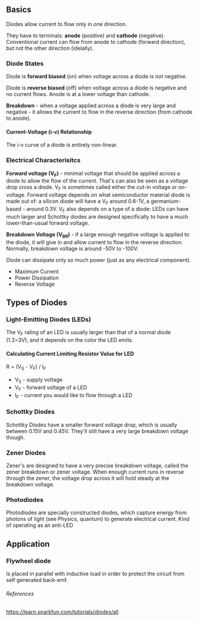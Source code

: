 ## Basics
Diodes allow current to flow only in one direction.

They have to terminals: **anode** (positive) and **cathode** (negative). Conventional current can flow from anode to cathode (forward direction), but not the other direction (idelally).

### Diode States
Diode is **forward biased** (on) when voltage across a diode *is not* negative. 

Diode is **reverse biased** (off) when voltage across a diode is negative and no current flows. Anode is at a lower voltage than cathode.

**Breakdown** - when a voltage applied across a diode is very large and negative - it allows the current to flow in the reverse direction (from cathode to anode).

#### Current-Voltage (i-v) Relationship
 
The i-v curve of a diode is entirely non-linear.

### Electrical Characterisitcs

**Forward voltage (V<sub>F</sub>)** - minimal voltage that should be applied across a diode to allow the flow of the current. 
That's can also be seen as a voltage drop cross a diode. V<sub>F</sub> is sometimes called either the cut-in voltage or on-voltage. 
Forward voltage depends on what semiconductor material diode is made out of: a silicon diode will have a V<sub>F</sub> around 0.6-1V, a germanium-based - around 0.3V. 
V<sub>F</sub> also depends on a type of a diode: LEDs can have much larger and Schottky diodes are designed specifically to have a much lower-than-usual forward voltage.

**Breakdown Voltage (V<sub>BR</sub>)** - if a large enough negative voltage is applied to the diode, it will give in and allow current to flow in the reverse direction. Normally, breakdown voltage is around -50V to -100V.

Diode can dissipate only so much power (just as any electrical component).
* Maximum Current
* Power Dissipation
* Reverse Voltage

## Types of Diodes
### Light-Emitting Diodes (LEDs)
The V<sub>F</sub> rating of an LED is usually larger than that of a normal diode (1.2~3V), and it depends on the color the LED emits.
#### Calculating Current Limiting Resistor Value for LED
R = (V<sub>S</sub> - V<sub>F</sub>) / I<sub>F</sub>

* V<sub>S</sub> - supply voltage
* V<sub>F</sub> - forward voltage of a LED
* I<sub>F</sub> - current you would like to flow through a LED

### Schottky Diodes
Schottky Diodes have a smaller forward voltage drop, which is usually between 0.15V and 0.45V. They'll still have a very large breakdown voltage though.

### Zener Diodes
Zener's are designed to have a very precise breakdown voltage, called the zener breakdown or zener voltage. When enough current runs in reverse through the zener, the voltage drop across it will hold steady at the breakdown voltage.

### Photodiodes
Photodiodes are specially constructed diodes, which capture energy from photons of light (see Physics, quantum) to generate electrical current. Kind of operating as an anti-LED

## Application
### Flywheel diode
Is placed in parallel with inductive load in order to protect the circuit from self generated back-emf.

###### References

https://learn.sparkfun.com/tutorials/diodes/all
